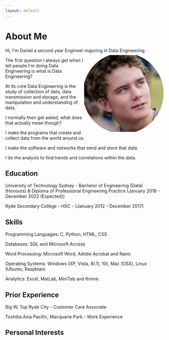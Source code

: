 ```yaml
---
layout: default
---
```

# About Me

Hi, I'm Daniel a second year Engineer majoring in Data Engineering. <img align="right" src="/assets/images/Website_Photo.png" alt ="Photo">


The first question I always get when I tell people I'm doing Data Engineering is what is Data Engineering?

At its core Data Engineering is the study of collection of data, data transmission and storage, and the manipulation and understanding of data.

I normally then get asked, what does that actually mean though?

I make the programs that create and collect data from the world around us.

I make the software and networks that send and store that data.

I do the analysis to find trends and correlations within the data.  

## Education

University of Technology Sydney - Bachelor of Engineering (Data) (Honours) & Diploma of Professional Engineering Practice (January 2018 - December 2022 (Expected))

Ryde Secondary College - HSC - (January 2012 - December 2017)



## Skills

Programming Languages: C, Python, HTML, CSS

Databases: SQL and Microsoft Access

Word Processing: Microsoft Word, Adobe Acrobat and Nano

Operating Systems: Windows (XP, Vista, 8(.1), 10), Mac (OSX), Linux (Ubuntu, Raspbian)

Analytics: Excel, MatLab, MiniTab and Knime


## Prior Experience

Big W, Top Ryde City - Customer Care Associate

Toshiba Asia Pacific, Macquarie Park - Work Experience


## Personal Interests
